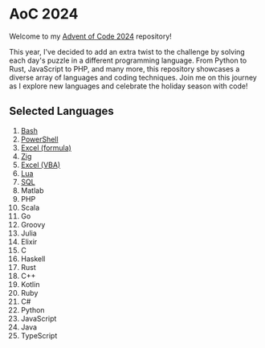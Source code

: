 # AoC 2024

Welcome to my [Advent of Code 2024](https://adventofcode.com/2024) repository!

This year, I've decided to add an extra twist to the challenge by solving each day's puzzle in a different programming language. From Python to Rust, JavaScript to PHP, and many more, this repository showcases a diverse array of languages and coding techniques. Join me on this journey as I explore new languages and celebrate the holiday season with code!

## Selected Languages

1. [Bash](./day-01/)
2. [PowerShell](./day-02/)
3. [Excel (formula)](./day-03/)
4. [Zig](./day-04/)
5. [Excel (VBA)](./day-05/)
6. [Lua](./day-06/)
7. [SQL](./day-07/)
8. Matlab
9. PHP
10. Scala
11. Go
12. Groovy
13. Julia
14. Elixir
15. C
16. Haskell
17. Rust
18. C++
19. Kotlin
20. Ruby
21. C#
22. Python
23. JavaScript
24. Java
25. TypeScript
